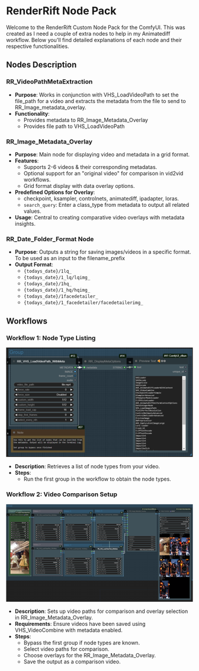 # RenderRift Node Pack

Welcome to the RenderRift Custom Node Pack for the ComfyUI. This was created as I need a couple of extra nodes to help in my Animatediff workflow. Below you'll find detailed explanations of each node and their respective functionalities.

## Nodes Description

### RR_VideoPathMetaExtraction
- **Purpose**: Works in conjunction with VHS_LoadVideoPath to set the file_path for a video and extracts the metadata from the file to send to RR_Image_metadata_overlay.
- **Functionality**:
  - Provides metadata to RR_Image_Metadata_Overlay 
  - Provides file path to VHS_LoadVideoPath

###  RR_Image_Metadata_Overlay
- **Purpose**: Main node for displaying video and metadata in a grid format.
- **Features**:
  - Supports 2-6 videos & their corresponding metadatas.
  - Optional support for an "original video" for comparison in vid2vid workflows.
  - Grid format display with data overlay options.
- **Predefined Options for Overlay**:
  - checkpoint, ksampler, controlnets, animatediff, ipadapter, loras.
  - `search_query`: Enter a class_type from metadata to output all related values.
- **Usage**: Central to creating comparative video overlays with metadata insights.


### RR_Date_Folder_Format Node
- **Purpose**: Outputs a string for saving images/videos in a specific format. To be used as an input to the filename_prefix
- **Output Format**:
  - `{todays_date}/1lq_`
  - `{todays_date}/1_lq/lqimg_`
  - `{todays_date}/1hq_`
  - `{todays_date}/1_hq/hqimg_`
  - `{todays_date}/1facedetailer_`
  - `{todays_date}/1_facedetailer/facedetailerimg_`


## Workflows

### Workflow 1: Node Type Listing
![Workflow part 1](.github/images/workflowpt1.png)
- **Description**: Retrieves a list of node types from your video.
- **Steps**:
  - Run the first group in the workflow to obtain the node types.

### Workflow 2: Video Comparison Setup
![Workflow part 2](.github/images/workflowpt2.png)
- **Description**: Sets up video paths for comparison and overlay selection in RR_Image_Metadata_Overlay.
- **Requirements**: Ensure videos have been saved using VHS_VideoCombine with metadata enabled.
- **Steps**:
  - Bypass the first group if node types are known.
  - Select video paths for comparison.
  - Choose overlays for the RR_Image_Metadata_Overlay.
  - Save the output as a comparison video.

